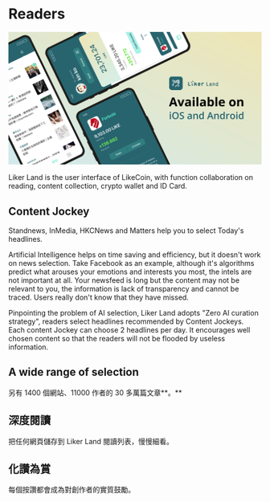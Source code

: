# Readers

![](../../.gitbook/assets/likecoin_ad72_appstore_og_ios_android.png)

Liker Land is the user interface of LikeCoin, with function collaboration on reading, content collection, crypto wallet and ID Card.



## **Content Jockey**

Standnews, InMedia, HKCNews and Matters help you to select Today's headlines.

Artificial Intelligence helps on time saving and efficiency, but it doesn't work on news selection. Take Facebook as an example, although it's algorithms predict what arouses your emotions and interests you most, the intels are not important at all. Your newsfeed is long but the content may not be relevant to you, the information is lack of transparency and cannot be traced. Users really don't know that they have missed.

Pinpointing the problem of AI selection, Liker Land adopts "Zero AI curation strategy", readers select headlines recommended by Content Jockeys. Each content Jockey can choose 2 headlines per day. It encourages well chosen content so that the readers will not be flooded by useless information.

## **A wide range of selection** <a id="duo-yuan-xuan-ze"></a>

另有 1400 個網站、11000 作者的 30 多萬篇文章**。**

## **深度閱讀** <a id="shen-du-yue-du"></a>

把任何網頁儲存到 Liker Land 閱讀列表，慢慢細看。

## **化讚為賞** <a id="hua-zan-wei-shang"></a>

每個按讚都會成為對創作者的實質鼓勵。[  
](https://docs.like.co/v/zh/user-guide/about/presskit)

